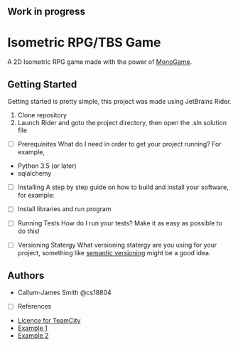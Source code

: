 ## Work in progress

# Isometric RPG/TBS Game
A 2D Isometric RPG game made with the power of [MonoGame](https://www.monogame.net).

## Getting Started
Getting started is pretty simple, this project was made using JetBrains Rider.

1. Clone repository
2. Launch Rider and goto the project directory, then open the .sln solution file


- [ ] Prerequisites
What do I need in order to get your project running? For example,
* Python 3.5 (or later)
* sqlalchemy


- [ ]  Installing
A step by step guide on how to build and install your software, for example:


- [ ] Install libraries and run program



- [ ]  Running Tests
How do I run your tests? Make it as easy as possible to do this!


- [ ]  Versioning Statergy
What versioning statergy are you using for your project, something like [semantic versioning](https://semver.org/) might be a good idea.


## Authors
* Callum-James Smith @cs18804


- [ ]  References
* [Licence for TeamCity](https://1806094-capstone-project.beta.teamcity.com/acceptTermsOfServices.html?agreement=hosted&proceedUrl=%2Fprofile.html)
* [Example 1](https://github.com/erasmus-without-paper/ewp-specs-sec-intro/tree/v2.0.2)
* [Example 2](https://github.com/erasmus-without-paper/ewp-specs-architecture/tree/v1.10.0)

